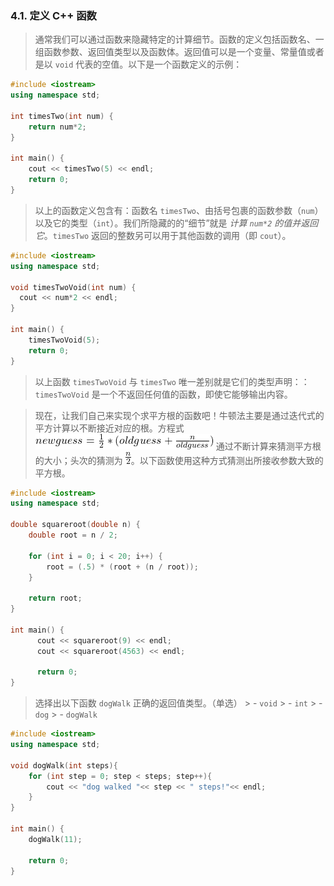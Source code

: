 
### 4.1. 定义 C++ 函数
> 通常我们可以通过函数来隐藏特定的计算细节。函数的定义包括函数名、一组函数参数、返回值类型以及函数体。返回值可以是一个变量、常量值或者是以 `void` 代表的空值。以下是一个函数定义的示例：
```cpp
#include <iostream>
using namespace std;

int timesTwo(int num) {
    return num*2;
}

int main() {
    cout << timesTwo(5) << endl;
    return 0;
}
```

> 以上的函数定义包含有：函数名 `timesTwo`、由括号包裹的函数参数（`num`）以及它的类型（`int`）。我们所隐藏的的“细节”就是 *计算 `num*2` 的值并返回它*。`timesTwo` 返回的整数另可以用于其他函数的调用（即 `cout`）。
```cpp
#include <iostream>
using namespace std;

void timesTwoVoid(int num) {
  cout << num*2 << endl;
}

int main() {
    timesTwoVoid(5);
    return 0;
}
```

> 以上函数 `timesTwoVoid` 与 `timesTwo` 唯一差别就是它们的类型声明：：`timesTwoVoid` 是一个不返回任何值的函数，即使它能够输出内容。

> 现在，让我们自己来实现个求平方根的函数吧！牛顿法主要是通过迭代式的平方计算以不断接近对应的根。方程式 <img src="../_images/chap04_sec01_mathjax_newoldguess.png" alt="Latex formula - iterated guesses"> 通过不断计算来猜测平方根的大小；头次的猜测为 <img src="../_images/chap04_sec01_mathjax_ndivtwo.png" alt="Latex formula - 2 divided by n">。以下函数使用这种方式猜测出所接收参数大致的平方根。
```cpp
#include <iostream>
using namespace std;

double squareroot(double n) {
    double root = n / 2;

    for (int i = 0; i < 20; i++) {
        root = (.5) * (root + (n / root));
    }

    return root;
}

int main() {
      cout << squareroot(9) << endl;
      cout << squareroot(4563) << endl;

      return 0;
}
```

> 选择出以下函数 `dogWalk` 正确的返回值类型。（单选）
    > - `void`
    > - `int`
    > - `dog`
    > - `dogWalk`
```cpp
#include <iostream>
using namespace std;

void dogWalk(int steps){
    for (int step = 0; step < steps; step++){
        cout << "dog walked "<< step << " steps!"<< endl;
    }
}

int main() {
    dogWalk(11);

    return 0;
}
```
